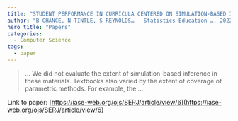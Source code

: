 ```yaml
---
title: "STUDENT PERFORMANCE IN CURRICULA CENTERED ON SIMULATION-BASED INFERENCE"
author: "B CHANCE, N TINTLE, S REYNOLDS… - Statistics Education …, 2022 - iase-web.org"
hero_title: "Papers"
categories:
  - Computer Science
tags:
  - paper
---
```



>… We did not evaluate the extent of simulation-based inference in these materials. Textbooks also varied by the extent of coverage of parametric methods. For example, the …

Link to paper: [https://iase-web.org/ojs/SERJ/article/view/6](https://iase-web.org/ojs/SERJ/article/view/6)
